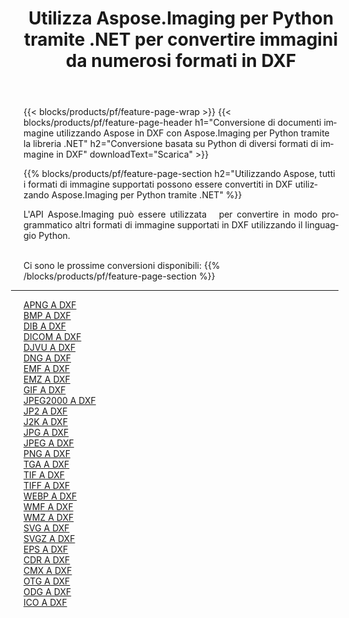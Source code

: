 ﻿---
title: Utilizza Aspose.Imaging per Python tramite .NET per convertire immagini da numerosi formati in DXF 
weight: 3920
url: /it/python-net/conversion/to/dxf 
lang: it
langdirlevel: 2
locales: zh-hans,ja,it,ru,de,es,fr,nl,id,lt,pl,pt,vi,tr,ko,zh-hant,ar,hi,th,sv,cs,uk,he
description: Puoi utilizzare Aspose.Imaging per Python tramite la libreria .NET per convertire da una varietà di formati in DXF
---

{{< blocks/products/pf/feature-page-wrap >}}
{{< blocks/products/pf/feature-page-header h1="Conversione di documenti immagine utilizzando Aspose in DXF con Aspose.Imaging per Python tramite la libreria .NET" h2="Conversione basata su Python di diversi formati di immagine in DXF" downloadText="Scarica" >}}


{{% blocks/products/pf/feature-page-section  h2="Utilizzando Aspose, tutti i formati di immagine supportati possono essere convertiti in DXF utilizzando Aspose.Imaging per Python tramite .NET" %}}
<p align=justify>L'API Aspose.Imaging può essere utilizzata   per convertire in modo programmatico altri formati di immagine supportati in DXF utilizzando il linguaggio Python.</p>
<br/>
Ci sono le prossime conversioni disponibili:
{{% /blocks/products/pf/feature-page-section %}}
<div class="container-fluid productfamilypage bg-gray">
    <div class="convertypes bg-gray agp-content section">
        <div class="container">
		<hr style="margin-left:-20px;"/>
		<div class="row other-converters">
		    <div class='col-md-2 other-converter remove-lp remove-rp'><a href="/imaging/it/python-net/conversion/apng-to-dxf" >APNG A DXF</a></div>
<div class='col-md-2 other-converter remove-lp remove-rp'><a href="/imaging/it/python-net/conversion/bmp-to-dxf" >BMP A DXF</a></div>
<div class='col-md-2 other-converter remove-lp remove-rp'><a href="/imaging/it/python-net/conversion/dib-to-dxf" >DIB A DXF</a></div>
<div class='col-md-2 other-converter remove-lp remove-rp'><a href="/imaging/it/python-net/conversion/dicom-to-dxf" >DICOM A DXF</a></div>
<div class='col-md-2 other-converter remove-lp remove-rp'><a href="/imaging/it/python-net/conversion/djvu-to-dxf" >DJVU A DXF</a></div>
<div class='col-md-2 other-converter remove-lp remove-rp'><a href="/imaging/it/python-net/conversion/dng-to-dxf" >DNG A DXF</a></div>
<div class='col-md-2 other-converter remove-lp remove-rp'><a href="/imaging/it/python-net/conversion/emf-to-dxf" >EMF A DXF</a></div>
<div class='col-md-2 other-converter remove-lp remove-rp'><a href="/imaging/it/python-net/conversion/emz-to-dxf" >EMZ A DXF</a></div>
<div class='col-md-2 other-converter remove-lp remove-rp'><a href="/imaging/it/python-net/conversion/gif-to-dxf" >GIF A DXF</a></div>
<div class='col-md-2 other-converter remove-lp remove-rp'><a href="/imaging/it/python-net/conversion/jpeg2000-to-dxf" >JPEG2000 A DXF</a></div>
<div class='col-md-2 other-converter remove-lp remove-rp'><a href="/imaging/it/python-net/conversion/jp2-to-dxf" >JP2 A DXF</a></div>
<div class='col-md-2 other-converter remove-lp remove-rp'><a href="/imaging/it/python-net/conversion/j2k-to-dxf" >J2K A DXF</a></div>
<div class='col-md-2 other-converter remove-lp remove-rp'><a href="/imaging/it/python-net/conversion/jpg-to-dxf" >JPG A DXF</a></div>
<div class='col-md-2 other-converter remove-lp remove-rp'><a href="/imaging/it/python-net/conversion/jpeg-to-dxf" >JPEG A DXF</a></div>
<div class='col-md-2 other-converter remove-lp remove-rp'><a href="/imaging/it/python-net/conversion/png-to-dxf" >PNG A DXF</a></div>
<div class='col-md-2 other-converter remove-lp remove-rp'><a href="/imaging/it/python-net/conversion/tga-to-dxf" >TGA A DXF</a></div>
<div class='col-md-2 other-converter remove-lp remove-rp'><a href="/imaging/it/python-net/conversion/tif-to-dxf" >TIF A DXF</a></div>
<div class='col-md-2 other-converter remove-lp remove-rp'><a href="/imaging/it/python-net/conversion/tiff-to-dxf" >TIFF A DXF</a></div>
<div class='col-md-2 other-converter remove-lp remove-rp'><a href="/imaging/it/python-net/conversion/webp-to-dxf" >WEBP A DXF</a></div>
<div class='col-md-2 other-converter remove-lp remove-rp'><a href="/imaging/it/python-net/conversion/wmf-to-dxf" >WMF A DXF</a></div>
<div class='col-md-2 other-converter remove-lp remove-rp'><a href="/imaging/it/python-net/conversion/wmz-to-dxf" >WMZ A DXF</a></div>
<div class='col-md-2 other-converter remove-lp remove-rp'><a href="/imaging/it/python-net/conversion/svg-to-dxf" >SVG A DXF</a></div>
<div class='col-md-2 other-converter remove-lp remove-rp'><a href="/imaging/it/python-net/conversion/svgz-to-dxf" >SVGZ A DXF</a></div>
<div class='col-md-2 other-converter remove-lp remove-rp'><a href="/imaging/it/python-net/conversion/eps-to-dxf" >EPS A DXF</a></div>
<div class='col-md-2 other-converter remove-lp remove-rp'><a href="/imaging/it/python-net/conversion/cdr-to-dxf" >CDR A DXF</a></div>
<div class='col-md-2 other-converter remove-lp remove-rp'><a href="/imaging/it/python-net/conversion/cmx-to-dxf" >CMX A DXF</a></div>
<div class='col-md-2 other-converter remove-lp remove-rp'><a href="/imaging/it/python-net/conversion/otg-to-dxf" >OTG A DXF</a></div>
<div class='col-md-2 other-converter remove-lp remove-rp'><a href="/imaging/it/python-net/conversion/odg-to-dxf" >ODG A DXF</a></div>
<div class='col-md-2 other-converter remove-lp remove-rp'><a href="/imaging/it/python-net/conversion/ico-to-dxf" >ICO A DXF</a></div>
                </div>
        </div>
    </div>
</div>
<br/>

